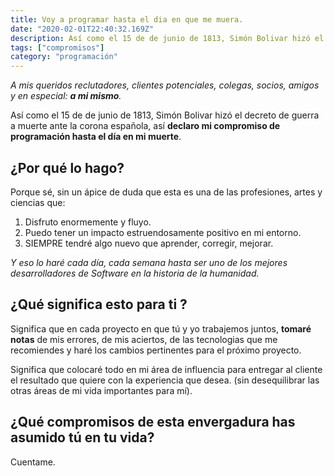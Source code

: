 ```yaml
---
title: Voy a programar hasta el dia en que me muera.
date: "2020-02-01T22:40:32.169Z"
description: Así como el 15 de de junio de 1813, Simón Bolivar hizó el decreto de guerra a muerte ante la corona española, así declaro...
tags: ["compromisos"]
category: "programación"
---
```


_A mis queridos reclutadores, clientes potenciales, colegas, socios, amigos y en especial: **a mi mismo**._

Así como el 15 de de junio de 1813, Simón Bolivar hizó el decreto de guerra a muerte ante la corona española, así **declaro mi compromiso de programación hasta el día en mi muerte**.

## ¿Por qué lo hago?

Porque sé, sin un ápice de duda que esta es una de las profesiones, artes y ciencias que:
1. Disfruto enormemente y fluyo.
2. Puedo tener un impacto estruendosamente positivo en mi entorno.
3. SIEMPRE tendré algo nuevo que aprender, corregir, mejorar.

_Y eso lo haré cada día, cada semana hasta ser uno de los mejores desarrolladores de Software en la historia de la humanidad._

## ¿Qué significa esto para ti ?

Significa que en cada proyecto en que tú y yo trabajemos juntos, **tomaré notas** de mis errores, de mis aciertos, de las tecnologias que me recomiendes y haré los cambios pertinentes para el próximo proyecto.

Significa que colocaré todo en mi área de influencia para entregar al cliente el resultado que quiere con la experiencia que desea. (sin desequilibrar las otras áreas de mi vida importantes para mí).

## ¿Qué compromisos de esta envergadura has asumido tú en tu vida?

Cuentame.